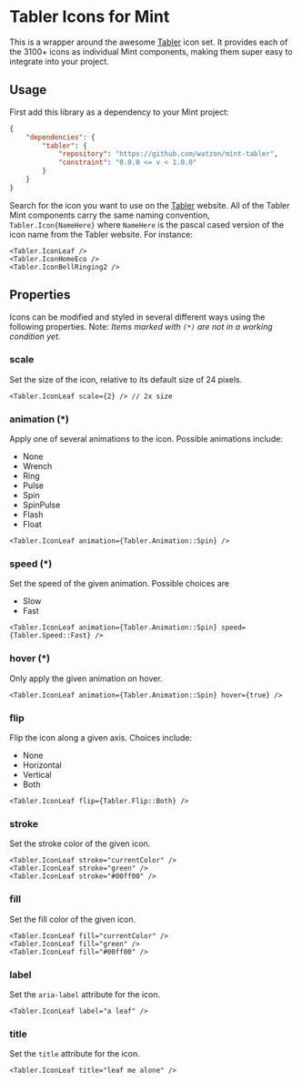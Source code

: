 # Tabler Icons for Mint

This is a wrapper around the awesome [Tabler](https://tabler-icons.io/) icon set. It provides each of the 3100+ icons as individual Mint components, making them super easy to integrate into your project.

## Usage

First add this library as a dependency to your Mint project:

``` json
{
    "dependencies": {
        "tabler": {
            "repository": "https://github.com/watzon/mint-tabler",
            "constraint": "0.0.0 <= v < 1.0.0"
        }
    }
}
```

Search for the icon you want to use on the [Tabler](https://tabler-icons.io/) website. All of the Tabler Mint components carry the same naming convention, `Tabler.Icon{NameHere}` where `NameHere` is the pascal cased version of the icon name from the Tabler website. For instance:

``` mint
<Tabler.IconLeaf />
<Tabler.IconHomeEco />
<Tabler.IconBellRinging2 />
```

## Properties

Icons can be modified and styled in several different ways using the following properties.
Note: _Items marked with `(*)` are not in a working condition yet._

### scale

Set the size of the icon, relative to its default size of 24 pixels.

``` mint
<Tabler.IconLeaf scale={2} /> // 2x size
```

### animation (*)

Apply one of several animations to the icon. Possible animations include:

- None
- Wrench
- Ring
- Pulse
- Spin
- SpinPulse
- Flash
- Float

``` mint
<Tabler.IconLeaf animation={Tabler.Animation::Spin} />
```

### speed (*)

Set the speed of the given animation. Possible choices are

- Slow
- Fast

``` mint
<Tabler.IconLeaf animation={Tabler.Animation::Spin} speed={Tabler.Speed::Fast} />
```

### hover (*)

Only apply the given animation on hover.

``` mint
<Tabler.IconLeaf animation={Tabler.Animation::Spin} hover={true} />
```

### flip

Flip the icon along a given axis. Choices include:

- None
- Horizontal
- Vertical
- Both

``` mint
<Tabler.IconLeaf flip={Tabler.Flip::Both} />
```

### stroke

Set the stroke color of the given icon.

``` mint
<Tabler.IconLeaf stroke="currentColor" />
<Tabler.IconLeaf stroke="green" />
<Tabler.IconLeaf stroke="#00ff00" />
```

### fill

Set the fill color of the given icon.

``` mint
<Tabler.IconLeaf fill="currentColor" />
<Tabler.IconLeaf fill="green" />
<Tabler.IconLeaf fill="#00ff00" />
```


### label

Set the `aria-label` attribute for the icon.

``` mint
<Tabler.IconLeaf label="a leaf" />
```

### title

Set the `title` attribute for the icon.

``` mint
<Tabler.IconLeaf title="leaf me alone" />
```
